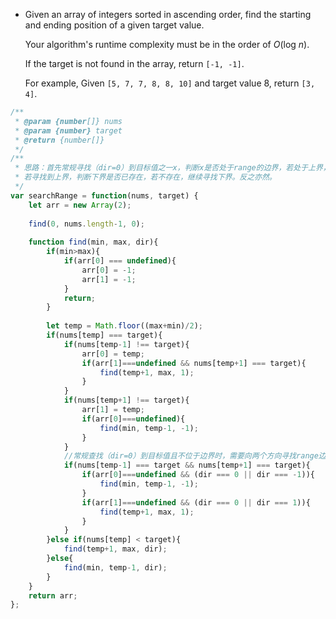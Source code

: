 
 * Given an array of integers sorted in ascending order, find the starting and ending position of a given target value.

   Your algorithm's runtime complexity must be in the order of *O*(log *n*).

   If the target is not found in the array, return `[-1, -1]`.

   For example,
   Given `[5, 7, 7, 8, 8, 10]` and target value 8,
   return `[3, 4]`.

```javascript
/**
 * @param {number[]} nums
 * @param {number} target
 * @return {number[]}
 */
/**
 * 思路：首先常规寻找（dir=0）到目标值之一x，判断x是否处于range的边界，若处于上界，arr[0]=x；若处于下界，arr[1]=x; 若不处于边界，分别执行寻找上界（dir=1）和下界（dir=-1）的方法
 * 若寻找到上界，判断下界是否已存在，若不存在，继续寻找下界。反之亦然。
 */
var searchRange = function(nums, target) {
    let arr = new Array(2);
    
    find(0, nums.length-1, 0);
    
    function find(min, max, dir){
        if(min>max){
            if(arr[0] === undefined){
                arr[0] = -1;
                arr[1] = -1;
            }
            return;
        }
        
        let temp = Math.floor((max+min)/2);
        if(nums[temp] === target){
            if(nums[temp-1] !== target){
                arr[0] = temp;
                if(arr[1]===undefined && nums[temp+1] === target){
                    find(temp+1, max, 1);
                }
            }
            if(nums[temp+1] !== target){
                arr[1] = temp;
                if(arr[0]===undefined){
                    find(min, temp-1, -1);
                }
            }
            //常规查找（dir=0）到目标值且不位于边界时，需要向两个方向寻找range边界。若已开始寻找边界（dir!=0）且尚未找到边界时，则按照该方向继续寻找
            if(nums[temp-1] === target && nums[temp+1] === target){
                if(arr[0]===undefined && (dir === 0 || dir === -1)){ 
                    find(min, temp-1, -1);
                }
                if(arr[1]===undefined && (dir === 0 || dir === 1)){
                    find(temp+1, max, 1);
                }   
            }
        }else if(nums[temp] < target){
            find(temp+1, max, dir);
        }else{
            find(min, temp-1, dir);
        }
    }
    return arr;
};

```









